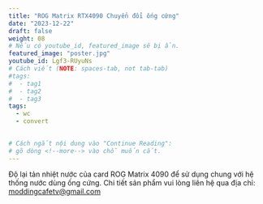 ```yaml
---
title: "ROG Matrix RTX4090 Chuyển đổi ống cứng"
date: "2023-12-22"
draft: false
weight: 08
# Nếu có youtube_id, featured_image sẽ bị ẩn.
featured_image: "poster.jpg"
youtube_id: Lgf3-RUyuNs
# Cách viết (NOTE: spaces-tab, not tab-tab)
#tags:
#  - tag1
#  - tag2
#  - tag3
tags:
  - wc
  - convert
 

# Cách ngắt nội dung vào "Continue Reading":
# gõ dòng <!--more--> vào chỗ muốn cắt.
---
```

Độ lại tản nhiệt nước của card ROG Matrix 4090 để sử dụng chung với hệ thống nước dùng ống cứng. Chi tiết sản phẩm vui lòng liên hệ qua địa chỉ: moddingcafetv@gmail.com